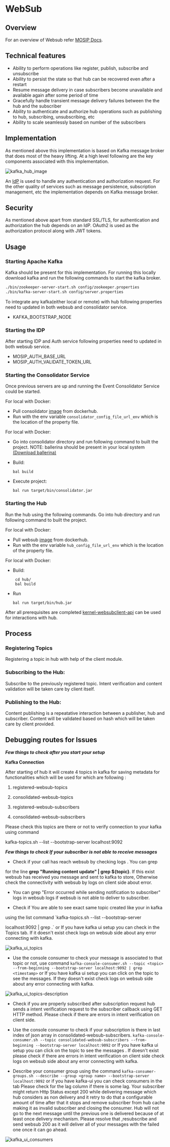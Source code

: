 # WebSub

## Overview
For an overview of Websub refer [MOSIP Docs](https://nayakrounak.gitbook.io/mosip-docs/modules/websub).

## Technical features
 - Ability to perform operations like register, publish, subscribe and unsubscribe
 - Ability to persist the state so that hub can be recovered even after a restart
 - Resume message delivery in case subscribers become unavailable and available again after some period of time
 - Gracefully handle transient message delivery failures between the the hub and the subscriber
 - Ability to authenticate and authorize hub operations such as publishing to hub, subscribing, unsubscribing, etc
 - Ability to scale seamlessly based on number of the subscribers

## Implementation
As mentioned above this implementation is based on Kafka message broker that does most of the heavy lifting.  At a high level following are the key components associated with this implementation.

![kafka_hub_image](design/_images/kafka_hub_image.png)

An [IdP](https://en.wikipedia.org/wiki/Identity_provider) is used to handle any authentication and authorization request. For the other quality of services such as message persistence, subscription management, etc the implementation depends on Kafka message broker.

## Security
As mentioned above apart from standard SSL/TLS, for authentication and authorization the hub depends on an IdP.  OAuth2 is used as the authorization protocol along with JWT tokens.

## Usage

###  Starting Apache Kafka
Kafka should be present for this implementation. For running this locally download kafka and run the following commands to start the kafka broker.
```sh
./bin/zookeeper-server-start.sh config/zookeeper.properties
./bin/kafka-server-start.sh config/server.properties
```

To integrate any kafka(either local or remote) with hub following properties need to updated in both websub and consolidator service.

 - KAFKA_BOOTSTRAP_NODE

### Starting the IDP
After starting IDP and Auth service following properties need to updated in both websub service.

 - MOSIP_AUTH_BASE_URL
 - MOSIP_AUTH_VALIDATE_TOKEN_URL

### Starting the Consolidator Service
Once previous servers are up and running the Event Consolidator Service could be started. 

For local with Docker:

 - Pull consolidator [image](https://hub.docker.com/r/mosipdev/consolidator-websub-service) from dockerhub.
 - Run with the env variable `consolidator_config_file_url_env` which is the location of the property file.
 
For local with Docker:
 
 - Go into consolidator directory and run following command to built the project.
NOTE: ballerina should be present in your local system [(Download ballerina)](https://ballerina.io/downloads/)

 - Build:
    ```
    bal build
    ```

 - Execute project:
    ```
    bal run target/bin/consolidator.jar
    ```

### Starting the Hub
Run the hub using the following commands. Go into hub directory and run following command to built the project.

For local with Docker:

 - Pull websub [image](https://hub.docker.com/r/mosipdev/websub-service) from dockerhub.
 - Run with the env variable `hub_config_file_url_env` which is the location of the property file.
 
For local with Docker:
 
 -  Build:
    ``` 
     cd hub/
     bal build
    ``` 
 - Run
    ``` 
    bal run target/bin/hub.jar
    ``` 

After all prerequisites are completed [kernel-websubclient-api](https://github.com/mosip/commons/tree/master/kernel/kernel-websubclient-api) can be used for interactions with hub.

## Process

### Registering Topics
Registering a topic in hub with help of the client module. 

### Subscribing to the Hub:
Subscribe to the previously registered topic. Intent verification and content validation will be taken care by client itself.


### Publishing to the Hub:
Content publishing is a repeatative interaction between a publisher, hub and subscriber. Content will be validated based on hash which will be taken care by client provided.

## Debugging routes for Issues

  

***Few things to check after you start your setup***

  

**Kafka Connection**

  

  

After starting of hub it will create 4 topics in kafka for saving metadata for functionalities which will be used for which are following :

  

1. registered-websub-topics

2. consolidated-websub-topics

3. registered-websub-subscribers

4. consolidated-websub-subscribers

  

Please check this topics are there or not to verify connection to your kafka using command

  

kafka-topics.sh --list --bootstrap-server localhost:9092

  
  
  

***Few things to check If your subscriber is not able to receive messages***

  

- Check if your call has reach websub by checking logs . You can grep

for the line **grep "Running content update" | grep ${topic}**. If this exist websub has received you message and sent to kafka to store, Otherwise check the connectivity with websub by logs on client side about error.

  

- You can grep  "Error occurred while sending notification to subscriber" logs in websub logs if websub is not able to deliver to subscriber.

- Check if You are able to see exact same topic created like your in kafka

using the list command `kafka-topics.sh --list --bootstrap-server

localhost:9092 | grep <topic>.` or If you have kafka ui setup you can check in the Topics tab. If it doesn't exist check logs on websub side about any error connecting with kafka.

  

![kafka_ui_topics](design/_images/kafka_ui_topics.png)

- Use the console consumer to check your message is associated to that topic or not, use command `kafka-console-consumer.sh --topic <topic> --from-beginning --bootstrap-server localhost:9092 | grep <timestamp>` or If you have kafka ui setup you can click on the topic to see the messages. If they doesn't exist check logs on websub side about any error connecting with kafka.

  

![kafka_ui_topics-description](design/_images/kafka_ui_topic_metadata.png)

- Check if you are properly subscribed after subscription request hub sends a intent verification request to the subscriber callback using GET HTTP method. Please check if there are errors in intent verification on client side.

- Use the console consumer to check if your subscription is there in last index of json array in consolidated-websub-subscribers. `kafka-console-consumer.sh --topic consolidated-websub-subscribers --from-beginning --bootstrap-server localhost:9092` or If you have kafka ui setup you can click on the topic to see the messages . If doesn't exist please check if there are errors in intent verification on client side check logs on websub side about any error connecting with kafka.

- Describe your consumer group using the command `kafka-consumer-groups.sh --describe --group <group name> --bootstrap-server localhost:9092` or if you have kafka-ui you can check consumers in the tab Please check for the lag column if there is some lag. Your subscriber might return Http Status except 200 while delivering message which hub considers as non delivery and it retry to do that a configurable amount of time after that it stops and remove subscriber from hub cache making it as invalid subscriber and closing the consumer. Hub will not go to the next message until the previous one is delivered because of at least once delivery mechanism. Please resolve that ,resubscribe and send websub 200 as it will deliver all of your messages with the failed one once it can go ahead.

![kafka_ui_consumers](design/_images/kafka_ui_consumers.png)
